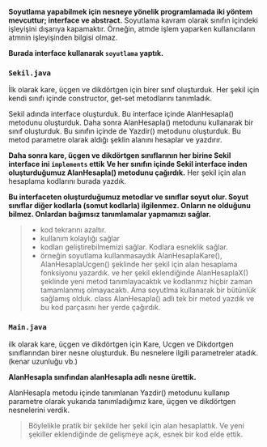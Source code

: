 **Soyutlama yapabilmek için nesneye yönelik programlamada iki yöntem mevcuttur; interface ve abstract.** Soyutlama kavram olarak sınıfın içindeki işleyişini dışarıya kapamaktır. Örneğin, atmde işlem yaparken kullanıcıların atmnin işleyişinden bilgisi olmaz.

**Burada interface kullanarak `soyutlama` yaptık.**

### `Sekil.java`

İlk olarak kare, üçgen ve dikdörtgen için birer sınıf oluşturduk.
Her şekil için kendi sınıfı içinde constructor, get-set metodlarını tanımladık.

Sekil adında interface oluşturduk.
Bu interface içinde AlanHesapla() metodunu oluşturduk.
Daha sonra AlanHesapla() metodunu kullanarak bir sınıf oluşturduk.
Bu sınıfın içinde de Yazdir() metodunu oluşturduk.
Bu metod parametre olarak aldığı şeklin alanını hesaplar ve yazdırır.

**Daha sonra kare, üçgen ve dikdörtgen sınıflarının her birine Sekil interface ini `implements` ettik**
**Ve her sınıfın içinde Sekil interface inden oluşturduğumuz AlanHesapla() metodunu çağırdık.**
Her şekil için alan hesaplama kodlarını burada yazdık.

**Bu interfaceten oluşturduğumuz metodlar ve sınıflar soyut olur.
Soyut sınıflar diğer kodlarla (somut kodlarla) ilgilenmez. Onların ne olduğunu bilmez. Onlardan bağımsız tanımlamalar yapmamızı sağlar.**

> - kod tekrarını azaltır.
> - kullanım kolaylığı sağlar
> - kodları geliştirebilmemizi sağlar. Kodlara esneklik sağlar.
> - örneğin soyutlama kullanmasaydık AlanHesaplaKare(), AlanHesaplaUcgen() şeklinde her şekil için alan hesaplama fonksiyonu yazardık. ve her şekil eklendiğinde AlanHesaplaX() şeklinde yeni metod tanımlayacaktık ve kodlarımız hiçbir zaman tamamlanmış olmayacaktı. Ama soyutlma kullanarak bir bütünlük sağlamış olduk.
>   class AlanHesapla() adlı tek bir metod yazdık ve bu kod parçasını her yerde çağırdık.

### `Main.java`

ilk olarak kare, üçgen ve dikdörtgen için Kare, Ucgen ve Dikdortgen sınıflarından birer nesne oluşturduk. Bu nesnelere ilgili parametreler atadık.(kenar uzunluğu vb.)

**AlanHesapla sınıfından alanHesapla adlı nesne ürettik.**

AlanHesapla metodu içinde tanımlanan Yazdir() metodunu kullanıp parametre olarak yukarıda tanımladığımız kare, üçgen ve dikdörtgen nesnelerini verdik.

> Böylelikle pratik bir şekilde her şekil için alan hesaplattık. Ve yeni şekiller eklendiğinde de gelişmeye açık, esnek bir kod elde ettik.
